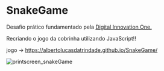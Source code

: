 # SnakeGame
Desafio prático fundamentado pela [Digital Innovation One.](https://digitalinnovation.one/)  
  
Recriando o jogo da cobrinha utilizando JavaScript!!

jogo -> https://albertolucasdatrindade.github.io/SnakeGame/



![printscreen_snakeGame](https://user-images.githubusercontent.com/38790522/85649039-7f856200-b678-11ea-91e2-ee64d3c48a43.png)

